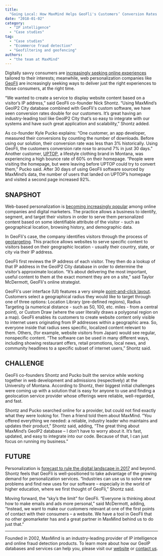 ```yaml
---
title:
  "Going Local: How MaxMind Helps GeoFli's Customers’ Conversion Rates Soar"
date: "2018-01-02"
category:
  - "IP intelligence"
  - "Case studies"
tag:
  - "Case studies"
  - "Ecommerce fraud detection"
  - "Geofiltering and geofencing"
authors:
  - "the team at MaxMind"
---
```


Digitally savvy consumers are
[increasingly seeking online experiences](https://www.mckinsey.com/business-functions/marketing-and-sales/our-insights/what-shoppers-really-want-from-personalized-marketing)
tailored to their interests; meanwhile, web personalization companies like
[GeoFli](https://geofli.com/) are increasingly seeking ways to deliver just the
right experiences to those consumers, at the right time.

“We wanted to create a service to display website content based on a visitor’s
IP address,” said GeoFli co-founder Nick Shontz. “Using MaxMind’s GeoIP2 City
database combined with GeoFli's custom software, we have seen conversion rates
double for our customers. It’s great having an industry-leading tool like GeoIP2
City that’s so easy to integrate with our systems and have such great
application and scalability,” Shontz added.

As co-founder Kyle Pucko explains: “One customer, an app developer, measured
their conversions by counting the number of downloads. Before using our
solution, their conversion rate was less than 3% historically. Using GeoFli, the
customers conversion rate rose to around 7% in just 30 days.” Another customer,
[UPTOP](https://teamuptop.com/), a lifestyle clothing brand in Montana, was
experiencing a high bounce rate of 60% on their homepage. “People were visiting
the homepage, but were leaving before UPTOP could try to convert them,” Pucko
said. After 30 days of using GeoFli software sourced by MaxMind’s data, the
number of users that landed on UPTOP’s homepage and visited a second page
increased 92%.

## SNAPSHOT

Web-based personalization is
[becoming increasingly popular](https://www.businessinsider.com/sc/sailthru-personalization-segmentation-revenue-marketing-2017-11)
among online companies and digital marketers. The practice allows a business to
identify, segment, and target their visitors in order to serve them personalized
content based on some identifiable attribute of the visitor - such as
geographical location, browsing history, and demographic data.

In GeoFli's case, the company identifies visitors through the process of
[geotargeting](https://geofli.com/geotargeting-101/). This practice allows
websites to serve specific content to visitors based on their geographic
location - usually their country, state, or city via their IP address.

GeoFli first reviews the IP address of each visitor. They then do a lookup of
that IP address in the GeoIP2 City database in order to determine the visitor’s
approximate location. “It’s about delivering the most important, useful content
to them at the exact moment they are on a site,” said Taylor McDermott, GeoFli's
online strategist.

GeoFli's user interface (UI) features a very simple
[point-and-click layout](https://geofli.com/support/getting-started). Customers
select a geographical radius they would like to target through one of three
options: Location Library (pre-defined regions), Radius Targeting (a numerical
distance - such as 50, 100, etc. miles - from a central point), or Custom Draw
(where the user literally draws a polygonal region on a map). GeoFli enables its
customers to create website content only visible to internet users originating
from IP addresses within a geographic area. So, everyone inside that radius sees
specific, localized content relevant to them. Others, (for example, website
visitors from Japan) would see regular, nonspecific content. “The software can
be used in many different ways, including showing restaurant offers, retail
promotions, local news, and community headlines to a specific subset of internet
users,” Shontz said.

## CHALLENGE

GeoFli co-founders Shontz and Pucko built the service while working together in
web development and admissions (respectively) at the University of Montana.
According to Shontz, their biggest initial challenges were coming up with a
solution that is easy for anyone to use and finding a geolocation service
provider whose offerings were reliable, well-regarded, and fast.

Shontz and Pucko searched online for a provider, but could not find exactly what
they were looking for. Then a friend told them about MaxMind. “You offered
everything we needed: a reliable, industry leader who maintains and updates
their product,” Shontz said, adding, “The great thing about MaxMind’s GeoIP2
database – I don’t have to worry about it. It’s fast, updated, and easy to
integrate into our code. Because of that, I can just focus on running my
business.”

## FUTURE

Personalization is
[forecast to rule the digital landscape in 2017](https://www.adweek.com/digital/is-personalization-the-new-buzz-for-2017-infographic/)
and beyond. Shontz feels that GeoFli is well-positioned to take advantage of the
growing demand for personalization services. “Industries can use us to solve new
problems and find new uses for our software – especially in the world of higher
education, where we first thought of GeoFli,” Shontz said.

Moving forward, the “sky’s the limit” for GeoFli. “Everyone is thinking about
how to make emails and ads more personal,” said McDermott, adding, “Instead, we
want to make our customers relevant at one of the first points of contact with
their consumers – a website. We have a tool in GeoFli that no other geomarketer
has and a great partner in MaxMind behind us to do just that.”

---

Founded in 2002, MaxMind is an industry-leading provider of IP intelligence and
online fraud detection products. To learn more about how our GeoIP databases and
services can help you, please visit our
[website](https://www.maxmind.com/en/geoip2-services-and-databases) or
[contact us](https://www.maxmind.com/en/sales_contact).
